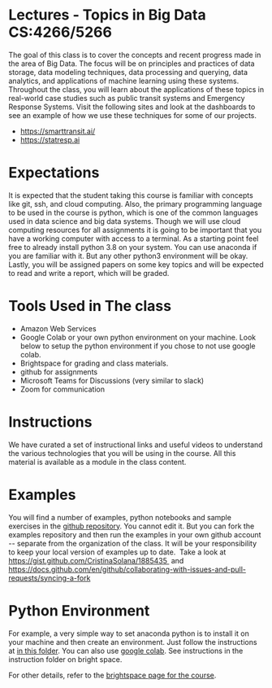 # Lectures - Topics in Big Data CS:4266/5266

The goal of this class is to cover the concepts and recent progress made in the area of Big Data. The focus will be on principles and practices of data storage, data modeling techniques, data processing and querying, data analytics, and applications of machine learning using these systems. Throughout the class, you will learn about the applications of these topics in real-world case studies such as public transit systems and Emergency Response Systems. Visit the following sites and look at the dashboards to see an example of how we use these techniques for some of our projects.

 * https://smarttransit.ai/
 * https://statresp.ai
 

 # Expectations

It is expected that the student taking this course is familiar with concepts like git, ssh, and cloud computing. Also, the primary programming language to be used in the course is python, which is one of the common languages used in data science and big data systems. Though we will use cloud computing resources for all assignments it is going to be important that you have a working computer with access to a terminal. As a starting point feel free to already install python 3.8 on your system. You can use anaconda if you are familiar with it. But any other python3 environment will be okay. Lastly, you will be assigned papers on some key topics and will be expected to read and write a report, which will be graded.
 
# Tools Used in The class

* Amazon Web Services
* Google Colab or your own python environment on your machine. Look below to setup the python environment if you chose to not use google colab.
* Brightspace for grading and class materials.
* github for assignments
* Microsoft Teams for Discussions (very similar to slack)
* Zoom for communication

# Instructions
 
We have curated a set of instructional links and useful videos to understand the various technologies that you will be using in the course. All this material is available as a module in the class content.  

# Examples

You will find a number of examples, python notebooks and sample exercises in the [github repository](https://github.com/vu-topics-in-big-data-2022/examples). You cannot edit it. But you can fork the examples repository and then run the examples in your own github account -- separate from the organization of the class. It will be your responsibility to keep your local version of examples up to date.  Take a look at https://gist.github.com/CristinaSolana/1885435  and https://docs.github.com/en/github/collaborating-with-issues-and-pull-requests/syncing-a-fork

# Python Environment
For example, a very simple way to set anaconda python is to install it on your machine and then create an environment. Just follow the instructions at [in this folder](https://github.com/vu-topics-in-big-data-2022/lectures/tree/main/python-environment). You can also use [google colab](https://towardsdatascience.com/getting-started-with-google-colab-f2fff97f594c). See instructions in the instruction folder on bright space.

For other details, refer to the [brightspace page for the course](https://brightspace.vanderbilt.edu/d2l/le/content/342996/Home).
